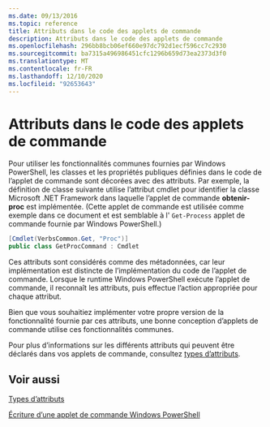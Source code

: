 ```yaml
---
ms.date: 09/13/2016
ms.topic: reference
title: Attributs dans le code des applets de commande
description: Attributs dans le code des applets de commande
ms.openlocfilehash: 296bb8bcb06ef660e97dc792d1ecf596cc7c2930
ms.sourcegitcommit: ba7315a496986451cfc1296b659d73ea2373d3f0
ms.translationtype: MT
ms.contentlocale: fr-FR
ms.lasthandoff: 12/10/2020
ms.locfileid: "92653643"
---
```

# <a name="attributes-in-cmdlet-code"></a>Attributs dans le code des applets de commande

Pour utiliser les fonctionnalités communes fournies par Windows PowerShell, les classes et les propriétés publiques définies dans le code de l’applet de commande sont décorées avec des attributs. Par exemple, la définition de classe suivante utilise l’attribut cmdlet pour identifier la classe Microsoft .NET Framework dans laquelle l’applet de commande **obtenir-proc** est implémentée. (Cette applet de commande est utilisée comme exemple dans ce document et est semblable à l' `Get-Process` applet de commande fournie par Windows PowerShell.)

```csharp
[Cmdlet(VerbsCommon.Get, "Proc")]
public class GetProcCommand : Cmdlet
```

Ces attributs sont considérés comme des métadonnées, car leur implémentation est distincte de l’implémentation du code de l’applet de commande. Lorsque le runtime Windows PowerShell exécute l’applet de commande, il reconnaît les attributs, puis effectue l’action appropriée pour chaque attribut.

Bien que vous souhaitiez implémenter votre propre version de la fonctionnalité fournie par ces attributs, une bonne conception d’applets de commande utilise ces fonctionnalités communes.

Pour plus d’informations sur les différents attributs qui peuvent être déclarés dans vos applets de commande, consultez [types d’attributs](./attribute-types.md).

## <a name="see-also"></a>Voir aussi

[Types d’attributs](./attribute-types.md)

[Écriture d’une applet de commande Windows PowerShell](./writing-a-windows-powershell-cmdlet.md)
